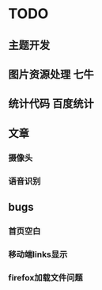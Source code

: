 # TODO

## 主题开发

## 图片资源处理 七牛
## 统计代码 百度统计


## 文章
### 摄像头
### 语音识别



## bugs
### 首页空白
### 移动端links显示
### firefox加载文件问题
